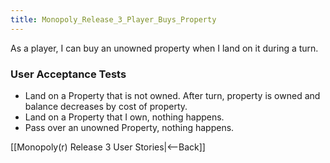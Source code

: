 ```yaml
---
title: Monopoly_Release_3_Player_Buys_Property
---
```

As a player, I can buy an unowned property when I land on it during a turn.

### User Acceptance Tests
* Land on a Property that is not owned. After turn, property is owned and balance decreases by cost of property.
* Land on a Property that I own, nothing happens.
* Pass over an unowned Property, nothing happens.

[[Monopoly(r) Release 3 User Stories|<--Back]]
